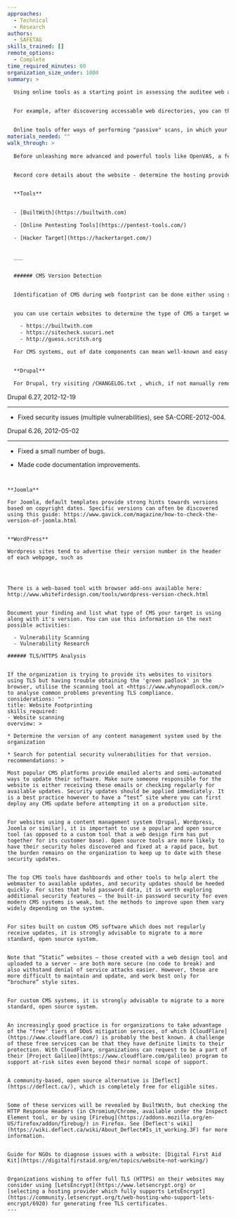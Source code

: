 ```yaml
---
approaches:
  - Technical
  - Research
authors:
  - SAFETAG
skills_trained: []
remote_options:
  - Complete
time_required_minutes: 60
organization_size_under: 1000
summary: >
  
  Using online tools as a starting point in assessing the auditee web application is a good way to expand online reconnaisance as well as start your vulnerability assessment. You can build a profile and a good understanding of the web application by identifying what comprises the web application and technologies behind. From there you can start your next move by putting together different strategies on conducting your vulnerability assessment.


  For example, after discovering accessable web directories, you can then start looking for forgotten or abandoned files and applications that might contain sensitive information like (Passwords) or an outdated and vulnerable applications.  Content management systems, while powerful, require ongoing maintenance and updates to stay secure. Quite often these (or specific plugins) fall out of date and become increasingly vulnerable to automated as well as targeted attacks.


  Online tools offer ways of performing "passive" scans, in which your identity is hidden from the target organization, in cases where there are IDS/IPS, firewalls deployed. These should be used in conjuction with other outputs from reconnaisance to determine platforms and hosts which are out of scope.
materials_needed: ""
walk_through: >
  
  Before unleashing more advanced and powerful tools like OpenVAS, a few quick steps can help better guide your work. As a general note, surfing using a browser with at least [NoScript](https://addons.mozilla.org/en-US/firefox/addon/noscript/) enabled may help not only protect you, but may also help to reveal malware or adware infecting the websites.


  Record core details about the website - determine the hosting provider, platform, Content Management Systems, and other baseline data.  [BuiltWith](http://builtwith.com/) is a great tool.  There are a few alternatives, including an open source tool, [SiteLab](https://callmeed.github.io/site-lab/).  *Note that BuiltWith is a tool bundled in recon-ng, but the output it provides is not currently stored in its data structures.* These tools may also reveal plugins, javascript libraries, and DDoS protection systems like CloudFlare.


  **Tools**


  - [BuiltWith](https://builtwith.com)

  - [Online Pentesting Tools](https://pentest-tools.com/)

  - [Hacker Target](https://hackertarget.com/)


  ___


  ###### CMS Version Detection


  Identification of CMS during web footprint can be done either using scripts and tools or using online services.


  you can use certain websites to determine the type of CMS a target website is using:

    - https://builtwith.com
    - https://sitecheck.sucuri.net
    - http://guess.scritch.org

  For CMS systems, out of date components can mean well-known and easy to exploit by malicious actors.


  **Drupal**

  For Drupal, try visiting /CHANGELOG.txt , which, if not manually removed, will reveal the most recent version of Drupal installed on the server. Other telltale signs depend on the specific Drupal release; http://corporate.adulmec.ro/blog/2010/drupal-detection-test-site-running-drupal maintains a detection tool.


  ```

  Drupal 6.27, 2012-12-19

  ----------------------

  - Fixed security issues (multiple vulnerabilities), see SA-CORE-2012-004.

  Drupal 6.26, 2012-05-02

  ----------------------

  - Fixed a small number of bugs.

  - Made code documentation improvements.

  ```


  **Joomla**

  For Joomla, default templates provide strong hints towards versions based on copyright dates. Specific versions can often be discovered using this guide: https://www.gavick.com/magazine/how-to-check-the-version-of-joomla.html


  **WordPress**

  Wordpress sites tend to advertise their version number in the header of each webpage, such as


  ```

  <meta name="generator" content="WordPress 3.3.1" />

  ```


  There is a web-based tool with browser add-ons available here: http://www.whitefirdesign.com/tools/wordpress-version-check.html


  Document your finding and list what type of CMS your target is using along with it's version. You can use this information in the next possible activities:

    - Vulnerability Scanning
    - Vulnerability Research

  ###### TLS/HTTPS Analysis


  If the organization is trying to provide its websites to visitors using TLS but having trouble obtaining the 'green padlock' in the browser, utilise the scanning tool at <https://www.whynopadlock.com/> to analyse common problems preventing TLS compliance.
considerations: ""
title: Website Footprinting
skills_required:
  - Website scanning
overview: >
  
  * Determine the version of any content management system used by the organization

  * Search for potential security vulnerabilities for that version.
recommendations: >
  
  Most popular CMS platforms provide emailed alerts and semi-automated ways to update their software. Make sure someone responsible for the website is either receiving these emails or checking regularly for available updates. Security updates should be applied immediately. It is a best practice however to have a “test” site where you can first deploy any CMS update before attempting it on a production site.


  For websites using a content management system (Drupal, Wordpress, Joomla or similar), it is important to use a popular and open source tool (as opposed to a custom tool that a web design firm has put together for its customer base). Open source tools are more likely to have their security holes discovered and fixed at a rapid pace, but the burden remains on the organization to keep up to date with these security updates.


  The top CMS tools have dashboards and other tools to help alert the webmaster to available updates, and security updates should be heeded quickly. For sites that hold password data, it is worth exploring additional security features – the built-in password security for even modern CMS systems is weak, but the methods to improve upon them vary widely depending on the system.


  For sites built on custom CMS software which does not regularly receive updates, it is strongly advisable to migrate to a more standard, open source system.


  Note that “Static” websites – those created with a web design tool and uploaded to a server – are both more secure (no code to break) and also withstand denial of service attacks easier. However, these are more difficult to maintain and update, and work best only for “brochure” style sites.


  For custom CMS systems, it is strongly advisable to migrate to a more standard, open source system.


  An increasingly good practice is for organizations to take advantage of the "free" tiers of DDoS mitigation services, of which [CloudFlare](https://www.cloudflare.com/) is probably the best known. A challenge of these free services can be that they have definite limits to their protection. With CloudFlare, organizations can request to be a part of their [Project Galileo](https://www.cloudflare.com/galileo) program to support at-risk sites even beyond their normal scope of support.


  A community-based, open source alternative is [Deflect](https://deflect.ca/), which is completely free for eligible sites.


  Some of these services will be revealed by BuiltWith, but checking the HTTP Response Headers (in Chromium/Chrome, available under the Inspect Element tool, or by using [Firebug](https://addons.mozilla.org/en-US/firefox/addon/firebug/) in Firefox. See [Deflect's wiki](https://wiki.deflect.ca/wiki/About_Deflect#Is_it_working.3F) for more information.


  Guide for NGOs to diagnose issues with a website: [Digital First Aid Kit](https://digitalfirstaid.org/en/topics/website-not-working/)


  Organizations wishing to offer full TLS (HTTPS) on their websites may consider using [LetsEncrypt](https://www.letsencrypt.org) or [selecting a hosting provider which fully supports LetsEncrypt](https://community.letsencrypt.org/t/web-hosting-who-support-lets-encrypt/6920) for generating free TLS certificates.
---
```

